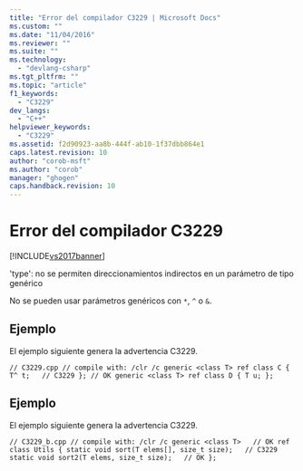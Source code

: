```yaml
---
title: "Error del compilador C3229 | Microsoft Docs"
ms.custom: ""
ms.date: "11/04/2016"
ms.reviewer: ""
ms.suite: ""
ms.technology: 
  - "devlang-csharp"
ms.tgt_pltfrm: ""
ms.topic: "article"
f1_keywords: 
  - "C3229"
dev_langs: 
  - "C++"
helpviewer_keywords: 
  - "C3229"
ms.assetid: f2d90923-aa8b-444f-ab10-1f37dbb864e1
caps.latest.revision: 10
author: "corob-msft"
ms.author: "corob"
manager: "ghogen"
caps.handback.revision: 10
---
```

# Error del compilador C3229
[!INCLUDE[vs2017banner](../../assembler/inline/includes/vs2017banner.md)]

'type': no se permiten direccionamientos indirectos en un parámetro de tipo genérico  
  
 No se pueden usar parámetros genéricos con `*`, `^` o `&`.  
  
## Ejemplo  
 El ejemplo siguiente genera la advertencia C3229.  
  
```  
// C3229.cpp // compile with: /clr /c generic <class T> ref class C { T^ t;   // C3229 }; // OK generic <class T> ref class D { T u; };  
```  
  
## Ejemplo  
 El ejemplo siguiente genera la advertencia C3229.  
  
```  
// C3229_b.cpp // compile with: /clr /c generic <class T>   // OK ref class Utils { static void sort(T elems[], size_t size);   // C3229 static void sort2(T elems, size_t size);   // OK };  
```